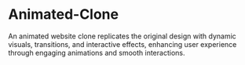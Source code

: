 # Animated-Clone
An animated website clone replicates the original design with dynamic visuals, transitions, and interactive effects, enhancing user experience through engaging animations and smooth interactions.
